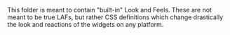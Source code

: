 This folder is meant to contain "built-in" Look and Feels.
These are not meant to be true LAFs, but rather CSS definitions which change drastically the look and reactions of the widgets on any platform.